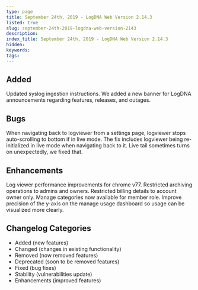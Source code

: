 ```yaml
---
type: page
title: September 24th, 2019 - LogDNA Web Version 2.14.3
listed: true
slug: september-24th-2019-logdna-web-version-2143
description: 
index_title: September 24th, 2019 - LogDNA Web Version 2.14.3
hidden: 
keywords: 
tags: 
---
```




## Added

Updated syslog ingestion instructions.
We added a new banner for LogDNA announcements regarding features, releases, and outages.


##  Bugs

When navigating back to logviewer from a settings page, logviewer stops auto-scrolling to bottom if in live mode. The fix includes logviewer being re-initialized in live mode when navigating back to it.
Live tail sometimes turns on unexpectedly, we fixed that.


## Enhancements

Log viewer performance improvements for chrome v77.
Restricted archiving operations to admins and owners.
Restricted billing details to account owner only.
Manage categories now available for member role.
Improve precision of the y-axis on the manage usage dashboard so usage can be visualized more clearly.


## Changelog Categories
* Added (new features)
* Changed (changes in existing functionality)
* Removed (now removed features)
* Deprecated (soon to be removed features)
* Fixed (bug fixes)
* Stability (vulnerabilities update)
* Enhancements (improved features)

